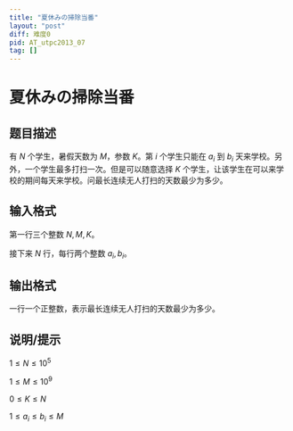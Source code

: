```yaml
---
title: "夏休みの掃除当番"
layout: "post"
diff: 难度0
pid: AT_utpc2013_07
tag: []
---
```


# 夏休みの掃除当番

## 题目描述

有 $N$ 个学生，暑假天数为 $M$，参数 $K$。第 $i$ 个学生只能在 $a_i$ 到 $b_i$ 天来学校。另外，一个学生最多打扫一次。但是可以随意选择 $K$ 个学生，让该学生在可以来学校的期间每天来学校。问最长连续无人打扫的天数最少为多少。

## 输入格式

第一行三个整数 $N,M,K$。

接下来 $N$ 行，每行两个整数 $a_i,b_i$。

## 输出格式

一行一个正整数，表示最长连续无人打扫的天数最少为多少。

## 说明/提示

$1 \leq N \leq 10^5$

$1 \leq M \leq 10^9$

$0\leq K\leq N$

$1\leq a_i \leq b_i\leq M$

